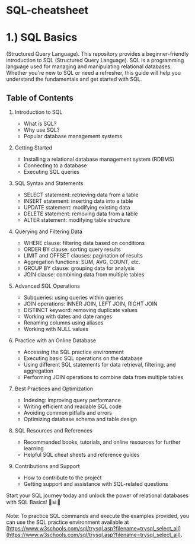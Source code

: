 # SQL-cheatsheet

# 1.) SQL Basics
(Structured Query Language).
This repository provides a beginner-friendly introduction to SQL (Structured Query Language). SQL is a programming language used for managing and manipulating relational databases. Whether you're new to SQL or need a refresher, this guide will help you understand the fundamentals and get started with SQL.

## Table of Contents

1. Introduction to SQL
   - What is SQL?
   - Why use SQL?
   - Popular database management systems

2. Getting Started
   - Installing a relational database management system (RDBMS)
   - Connecting to a database
   - Executing SQL queries

3. SQL Syntax and Statements
   - SELECT statement: retrieving data from a table
   - INSERT statement: inserting data into a table
   - UPDATE statement: modifying existing data
   - DELETE statement: removing data from a table
   - ALTER statement: modifying table structure

4. Querying and Filtering Data
   - WHERE clause: filtering data based on conditions
   - ORDER BY clause: sorting query results
   - LIMIT and OFFSET clauses: pagination of results
   - Aggregation functions: SUM, AVG, COUNT, etc.
   - GROUP BY clause: grouping data for analysis
   - JOIN clause: combining data from multiple tables

5. Advanced SQL Operations
   - Subqueries: using queries within queries
   - JOIN operations: INNER JOIN, LEFT JOIN, RIGHT JOIN
   - DISTINCT keyword: removing duplicate values
   - Working with dates and date ranges
   - Renaming columns using aliases
   - Working with NULL values

6. Practice with an Online Database
   - Accessing the SQL practice environment
   - Executing basic SQL operations on the database
   - Using different SQL statements for data retrieval, filtering, and aggregation
   - Performing JOIN operations to combine data from multiple tables

7. Best Practices and Optimization
   - Indexing: improving query performance
   - Writing efficient and readable SQL code
   - Avoiding common pitfalls and errors
   - Optimizing database schema and table design

8. SQL Resources and References
   - Recommended books, tutorials, and online resources for further learning
   - Helpful SQL cheat sheets and reference guides

9. Contributions and Support
   - How to contribute to the project
   - Getting support and assistance with SQL-related questions

Start your SQL journey today and unlock the power of relational databases with SQL Basics! 🚀📊💪

Note: To practice SQL commands and execute the examples provided, you can use the SQL practice environment available at [https://www.w3schools.com/sql/trysql.asp?filename=trysql_select_all](https://www.w3schools.com/sql/trysql.asp?filename=trysql_select_all).
